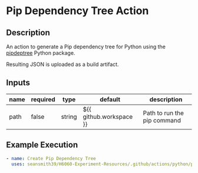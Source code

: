 # Pip Dependency Tree Action

## Description

An action to generate a Pip dependency tree for Python using the [pipdeptree](https://pypi.org/project/pipdeptree/) Python package.

Resulting JSON is uploaded as a build artifact.

## Inputs

| name | required | type   | default                 | description                 |
| ---- | -------- | ------ | ----------------------- | --------------------------- |
| path | false    | string | ${{ github.workspace }} | Path to run the pip command |

## Example Execution

```yaml
- name: Create Pip Dependency Tree
  uses: seansmith39/H6060-Experiment-Resources/.github/actions/python/pip-dependency-tree
```
